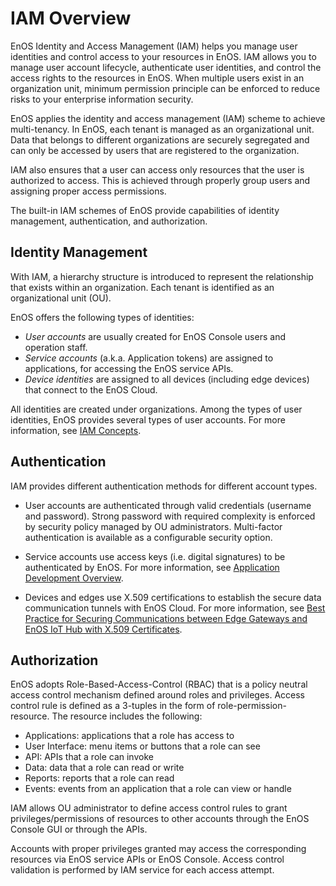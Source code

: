 # IAM Overview

EnOS Identity and Access Management (IAM) helps you manage user identities and control access to your resources in EnOS. IAM allows you to manage user account lifecycle, authenticate user identities, and control the access rights to the resources in EnOS. When multiple users exist in an organization unit, minimum permission principle can be enforced to reduce risks to your enterprise information security.

EnOS applies the identity and access management (IAM) scheme to achieve multi-tenancy. In EnOS, each tenant is managed as an organizational unit.  Data that belongs to different organizations are securely segregated and can only be accessed by users that are registered to the organization.

IAM also ensures that a user can access only resources that the user is authorized to access. This is achieved through properly group users and assigning proper access permissions.

The built-in IAM schemes of EnOS provide capabilities of identity management, authentication, and authorization.

## Identity Management

With IAM, a hierarchy structure is introduced to represent the relationship that exists within an organization. Each tenant is identified as an organizational unit (OU).

EnOS offers the following types of identities:
- *User accounts* are usually created for EnOS Console users and operation staff.
- *Service accounts* (a.k.a. Application tokens) are assigned to applications, for accessing the EnOS service APIs.
- *Device identities* are assigned to all devices (including edge devices) that connect to the EnOS Cloud.

All identities are created under organizations. Among the types of user identities, EnOS provides several types of user accounts. For more information, see [IAM Concepts](iam_concepts).

## Authentication

IAM provides different authentication methods for different account types.

- User accounts are authenticated through valid credentials (username and password). Strong password with required complexity is enforced by security policy managed by OU administrators. Multi-factor authentication is available as a configurable security option.

- Service accounts use access keys (i.e. digital signatures) to be authenticated by EnOS. For more information, see [Application Development Overview](/docs/app-development/en/latest/app_dev_overview.html).

- Devices and edges use X.509 certifications to establish the secure data communication tunnels with EnOS Cloud. For more information, see [Best Practice for Securing Communications between Edge Gateways and EnOS IoT Hub with X.509 Certificates](/docs/enos/en/latest/security/x509_ca/secure_communication_iothub.html).<!--Devices with TPM chips will be authenticated with its encrypted certifications stored in the hardware.-->

## Authorization

EnOS adopts Role-Based-Access-Control (RBAC) that is a policy neutral access control mechanism defined around roles and privileges. Access control rule is defined as a 3-tuples in the form of role-permission-resource. The resource includes the following:

- Applications: applications that a role has access to
- User Interface: menu items or buttons that a role can see
- API: APIs that a role can invoke<!--EnOS 1.1是否支持-->
- Data: data that a role can read or write<!--EnOS 1.1是否支持-->
- Reports: reports that a role can read<!--EnOS 1.1是否支持-->
- Events: events from an application that a role can view or handle<!--EnOS 1.1是否支持-->

IAM allows OU administrator to define access control rules to grant privileges/permissions of resources to other accounts through the EnOS Console GUI or through the APIs.

Accounts with proper privileges granted may access the corresponding resources via EnOS service APIs or EnOS Console. Access control validation is performed by IAM service for each access attempt.
